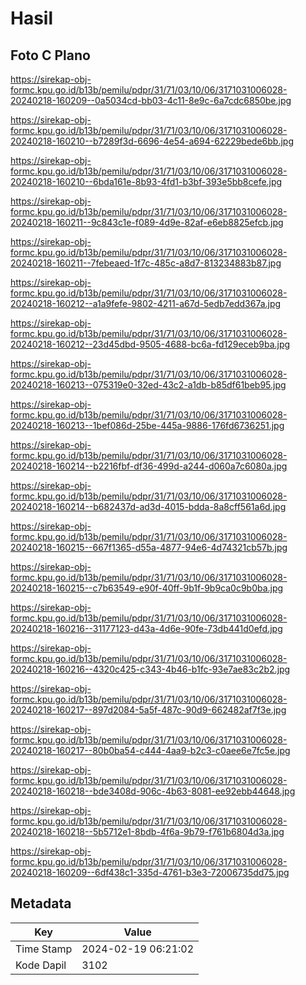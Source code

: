 # Hasil

## Foto C Plano

https://sirekap-obj-formc.kpu.go.id/b13b/pemilu/pdpr/31/71/03/10/06/3171031006028-20240218-160209--0a5034cd-bb03-4c11-8e9c-6a7cdc6850be.jpg

https://sirekap-obj-formc.kpu.go.id/b13b/pemilu/pdpr/31/71/03/10/06/3171031006028-20240218-160210--b7289f3d-6696-4e54-a694-62229bede6bb.jpg

https://sirekap-obj-formc.kpu.go.id/b13b/pemilu/pdpr/31/71/03/10/06/3171031006028-20240218-160210--6bda161e-8b93-4fd1-b3bf-393e5bb8cefe.jpg

https://sirekap-obj-formc.kpu.go.id/b13b/pemilu/pdpr/31/71/03/10/06/3171031006028-20240218-160211--9c843c1e-f089-4d9e-82af-e6eb8825efcb.jpg

https://sirekap-obj-formc.kpu.go.id/b13b/pemilu/pdpr/31/71/03/10/06/3171031006028-20240218-160211--7febeaed-1f7c-485c-a8d7-813234883b87.jpg

https://sirekap-obj-formc.kpu.go.id/b13b/pemilu/pdpr/31/71/03/10/06/3171031006028-20240218-160212--a1a9fefe-9802-4211-a67d-5edb7edd367a.jpg

https://sirekap-obj-formc.kpu.go.id/b13b/pemilu/pdpr/31/71/03/10/06/3171031006028-20240218-160212--23d45dbd-9505-4688-bc6a-fd129eceb9ba.jpg

https://sirekap-obj-formc.kpu.go.id/b13b/pemilu/pdpr/31/71/03/10/06/3171031006028-20240218-160213--075319e0-32ed-43c2-a1db-b85df61beb95.jpg

https://sirekap-obj-formc.kpu.go.id/b13b/pemilu/pdpr/31/71/03/10/06/3171031006028-20240218-160213--1bef086d-25be-445a-9886-176fd6736251.jpg

https://sirekap-obj-formc.kpu.go.id/b13b/pemilu/pdpr/31/71/03/10/06/3171031006028-20240218-160214--b2216fbf-df36-499d-a244-d060a7c6080a.jpg

https://sirekap-obj-formc.kpu.go.id/b13b/pemilu/pdpr/31/71/03/10/06/3171031006028-20240218-160214--b682437d-ad3d-4015-bdda-8a8cff561a6d.jpg

https://sirekap-obj-formc.kpu.go.id/b13b/pemilu/pdpr/31/71/03/10/06/3171031006028-20240218-160215--667f1365-d55a-4877-94e6-4d74321cb57b.jpg

https://sirekap-obj-formc.kpu.go.id/b13b/pemilu/pdpr/31/71/03/10/06/3171031006028-20240218-160215--c7b63549-e90f-40ff-9b1f-9b9ca0c9b0ba.jpg

https://sirekap-obj-formc.kpu.go.id/b13b/pemilu/pdpr/31/71/03/10/06/3171031006028-20240218-160216--31177123-d43a-4d6e-90fe-73db441d0efd.jpg

https://sirekap-obj-formc.kpu.go.id/b13b/pemilu/pdpr/31/71/03/10/06/3171031006028-20240218-160216--4320c425-c343-4b46-b1fc-93e7ae83c2b2.jpg

https://sirekap-obj-formc.kpu.go.id/b13b/pemilu/pdpr/31/71/03/10/06/3171031006028-20240218-160217--897d2084-5a5f-487c-90d9-662482af7f3e.jpg

https://sirekap-obj-formc.kpu.go.id/b13b/pemilu/pdpr/31/71/03/10/06/3171031006028-20240218-160217--80b0ba54-c444-4aa9-b2c3-c0aee6e7fc5e.jpg

https://sirekap-obj-formc.kpu.go.id/b13b/pemilu/pdpr/31/71/03/10/06/3171031006028-20240218-160218--bde3408d-906c-4b63-8081-ee92ebb44648.jpg

https://sirekap-obj-formc.kpu.go.id/b13b/pemilu/pdpr/31/71/03/10/06/3171031006028-20240218-160218--5b5712e1-8bdb-4f6a-9b79-f761b6804d3a.jpg

https://sirekap-obj-formc.kpu.go.id/b13b/pemilu/pdpr/31/71/03/10/06/3171031006028-20240218-160209--6df438c1-335d-4761-b3e3-72006735dd75.jpg


## Metadata

| Key        | Value               |
| ---------- | ------------------- |
| Time Stamp | 2024-02-19 06:21:02 |
| Kode Dapil | 3102                |



